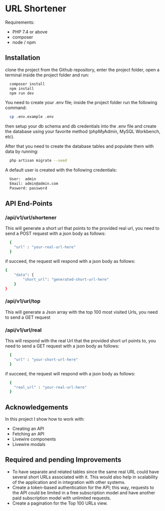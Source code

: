
# URL Shortener

Requirements:

- PHP 7.4 or above
- composer
- node / npm



## Installation

clone the project from the Github repository, enter the project folder, open a terminal inside the project folder and run:

```bash
  composer install
  npm install
  npm run dev
```

You need to create your .env file; inside the project folder run the following command:

```bash
  cp .env.example .env
```

then setup your db schema and db credentials into the .env file and create the database using your favorite method (phpMyAdmin, MySQL Workbench, etc).

After that you need to create the database tables and populate them with data by running:

```bash
  php artisan migrate --seed
```

A default user is created with the  following credentials:

```bash
  User:  admin
  Email: admin@admin.com
  Pasword: password
```

## API End-Points


### /api/v1/url/shortener

This will generate a short url that points to the provided real url, you need to send a POST request with a json body as follows:

```bash
  {
    "url" : "your-real-url-here"
  }
```

if succeed, the request will respond with a json body as follows:

```bash
{
    "data": {
        "short_url": "generated-short-url-here"
    }
}
```



### /api/v1/url/top

This will generate a Json array with the top 100 most visited Urls, you need to send a GET request



### /api/v1/url/real

This will respond with the real Url that the provided short url points to, you need to send a GET request with a json body as follows:

```bash
  {
    "url" : "your-short-url-here"
  }
```

if succeed, the request will respond with a json body as follows:

```bash
  {
    "real_url" : "your-real-url-here"
  }
```



## Acknowledgements

In this project I show how to work with:

 - Creating an API
 - Fetching an API
 - Livewire components
 - Livewire modals

## Required and pending Improvements

 - To have separate and related tables since the same real URL could have several short URLs associated with it. This would also help in scalability of the application and in integration with other systems.
 - Create a token-based authentication for the API; this way, requests to the API could be limited in a free subscription model and have another paid subscription model with unlimited requests.
 - Create a pagination for the Top 100 URLs view.
